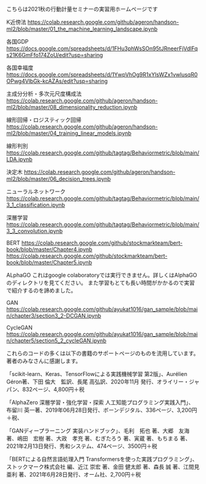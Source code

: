 こちらは2021秋の行動計量セミナーの実習用ホームページです

K近傍法
https://colab.research.google.com/github/ageron/handson-ml2/blob/master/01_the_machine_learning_landscape.ipynb

各国GDP
https://docs.google.com/spreadsheets/d/1FHu3phWsSOn95tJRneerFjVdlFqs21K6GmFfo174ZoU/edit?usp=sharing

各国幸福度
https://docs.google.com/spreadsheets/d/1YwpVhOg9R1xYlsWZx1vwlusqR0OPwg4VlbGk-kcAZAs/edit?usp=sharing

主成分分析・多次元尺度構成法
https://colab.research.google.com/github/ageron/handson-ml2/blob/master/08_dimensionality_reduction.ipynb

線形回帰・ロジスティック回帰
https://colab.research.google.com/github/ageron/handson-ml2/blob/master/04_training_linear_models.ipynb

線形判別
https://colab.research.google.com/github/tagtag/Behaviormetric/blob/main/LDA.ipynb

決定木
https://colab.research.google.com/github/ageron/handson-ml2/blob/master/06_decision_trees.ipynb

ニューラルネットワーク
https://colab.research.google.com/github/tagtag/Behaviormetric/blob/main/3_1_classification.ipynb

深層学習
https://colab.research.google.com/github/tagtag/Behaviormetric/blob/main/3_3_convolution.ipynb

BERT
https://colab.research.google.com/github/stockmarkteam/bert-book/blob/master/Chapter4.ipynb
https://colab.research.google.com/github/stockmarkteam/bert-book/blob/master/Chapter5.ipynb

ALphaGO
これはgoogle colaboratoryでは実行できません。詳しくはAlphaGOのディレクトリを見てください。
また学習もとても長い時間がかかるので実習で紹介するのを諦めました。

GAN
https://colab.research.google.com/github/ayukat1016/gan_sample/blob/main/chapter3/section3_2-DCGAN.ipynb

CycleGAN
https://colab.research.google.com/github/ayukat1016/gan_sample/blob/main/chapter5/section5_2_cycleGAN.ipynb

これらのコードの多くは以下の書籍のサポートページのものを流用しています。著者のみなさんに感謝します。

「scikit-learn、Keras、TensorFlowによる実践機械学習 第2版」、Aurélien Géron著、下田 倫大　監訳、長尾 高弘訳、2020年11月 発行、オライリー・ジャパン、832ページ、4,800円＋税

「AlphaZero 深層学習・強化学習・探索 人工知能プログラミング実践入門」、 布留川 英一著、2019年06月28日発行、ボーンデジタル、336ページ、3,200円＋税、

「GANディープラーニング 実装ハンドブック」、毛利　拓也 著、大郷　友海 著、嶋田　宏樹 著、大政　孝充 著、むぎたろう 著、寅蔵 著、もちまる 著、2021年2月13日発行、秀和システム、474ページ、3500円＋税

「BERTによる自然言語処理入門 Transformersを使った実践プログラミング」、ストックマーク株式会社 編、近江 崇宏 著、金田 健太郎 著、森長 誠 著、江間見 亜利 著、2021年6月28日発行、オーム社、2,700円＋税

